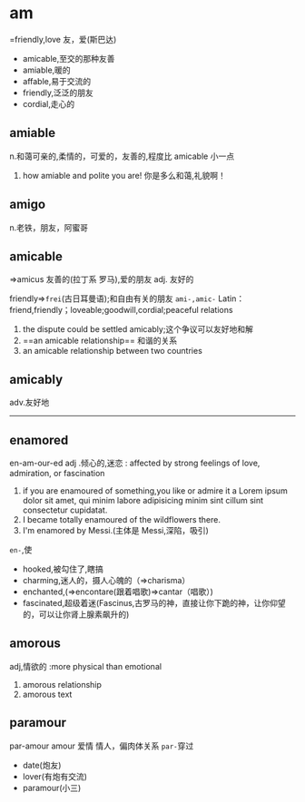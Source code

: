 # am

=friendly,love
友，爱(斯巴达)

- amicable,至交的那种友善
- amiable,暖的
- affable,易于交流的
- friendly,泛泛的朋友
- cordial,走心的

## amiable

n.和蔼可亲的,柔情的，可爱的，友善的,程度比 amicable 小一点

1. how amiable and polite you are! 你是多么和蔼,礼貌啊！

## amigo

n.老铁，朋友，阿蜜哥

## amicable

=>amicus 友善的(拉丁系 罗马),爱的朋友
adj. 友好的

friendly=>`frei`(古日耳曼语);和自由有关的朋友
`ami-,amic-` Latin： friend,friendly；loveable;goodwill,cordial;peaceful relations

1. the dispute could be settled amicably;这个争议可以友好地和解
2. ==an amicable relationship== 和谐的关系
3. an amicable relationship between two countries

## amicably

adv.友好地

---

## enamored

en-am-our-ed
adj .倾心的,迷恋
: affected by strong feelings of love, admiration, or fascination

1. if you are enamoured of something,you like or admire it a Lorem ipsum dolor sit amet, qui minim labore adipisicing minim sint cillum sint consectetur cupidatat.
2. I became totally enamoured of the wildflowers there.
3. I'm enamored by Messi.(主体是 Messi,深陷，吸引)

`en-`,使

- hooked,被勾住了,瞎搞
- charming,迷人的，摄人心魄的（=>charisma）
- enchanted,(=>encontare(跟着唱歌)=>cantar（唱歌）)
- fascinated,超级着迷(Fascinus,古罗马的神，直接让你下跪的神，让你仰望的，可以让你肾上腺素飙升的)

## amorous

adj,情欲的
:more physical than emotional

1. amorous relationship
2. amorous text

## paramour

par-amour
amour 爱情
情人，偏肉体关系
`par-`穿过

- date(炮友)
- lover(有炮有交流)
- paramour(小三)
